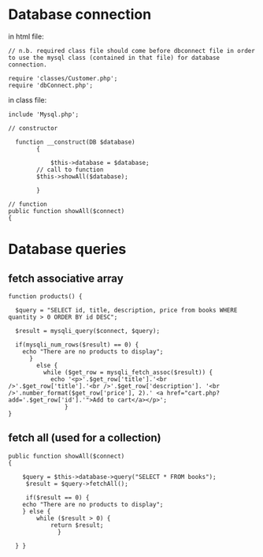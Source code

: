 
Database connection
==================

in html file:

```
// n.b. required class file should come before dbconnect file in order to use the mysql class (contained in that file) for database connection.

require 'classes/Customer.php'; 
require 'dbConnect.php';
```

in class file:

```
include 'Mysql.php';

// constructor

  function __construct(DB $database)
        {

            $this->database = $database;
        // call to function
        $this->showAll($database);

        } 
        
// function
public function showAll($connect)
{
```

Database queries
================
fetch associative array
----------------------

```
function products() {

  $query = "SELECT id, title, description, price from books WHERE quantity > 0 ORDER BY id DESC";

  $result = mysqli_query($connect, $query);

  if(mysqli_num_rows($result) == 0) {
    echo "There are no products to display";
      }
        else {
          while ($get_row = mysqli_fetch_assoc($result)) {
            echo '<p>'.$get_row['title'].'<br />'.$get_row['title'].'<br />'.$get_row['description']. '<br />'.number_format($get_row['price'], 2).' <a href="cart.php?add='.$get_row['id'].'">Add to cart</a></p>';
                }
}
```

fetch all (used for a collection)
---------------------------

```
public function showAll($connect)
{

    $query = $this->database->query("SELECT * FROM books");
     $result = $query->fetchAll();
     
     if($result == 0) { 
    echo "There are no products to display"; 
    } else { 
        while ($result > 0) { 
            return $result;
              }

  } }
  
```

